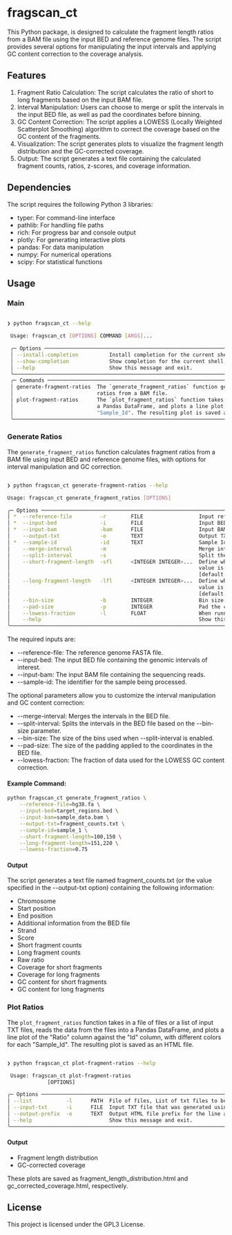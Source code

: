 # fragscan_ct

This Python package, is designed to calculate the fragment length ratios from a BAM file using the input BED and reference genome files. The script provides several options for manipulating the input intervals and applying GC content correction to the coverage analysis.

## Features

1. Fragment Ratio Calculation: The script calculates the ratio of short to long fragments based on the input BAM file.
2. Interval Manipulation: Users can choose to merge or split the intervals in the input BED file, as well as pad the coordinates before binning.
3. GC Content Correction: The script applies a LOWESS (Locally Weighted Scatterplot Smoothing) algorithm to correct the coverage based on the GC content of the fragments.
4. Visualization: The script generates plots to visualize the fragment length distribution and the GC-corrected coverage.
5. Output: The script generates a text file containing the calculated fragment counts, ratios, z-scores, and coverage information.

## Dependencies

The script requires the following Python 3 libraries:

* typer: For command-line interface
* pathlib: For handling file paths
* rich: For progress bar and console output
* plotly: For generating interactive plots
* pandas: For data manipulation
* numpy: For numerical operations
* scipy: For statistical functions

## Usage

### Main

```bash

❯ python fragscan_ct --help

 Usage: fragscan_ct [OPTIONS] COMMAND [ARGS]...

 ╭─ Options ────────────────────────────────────────────────────────────────────────────────────────────────────────────────────────────────────────────────╮
 │ --install-completion          Install completion for the current shell.                                                                                  │
 │ --show-completion             Show completion for the current shell, to copy it or customize the installation.                                           │
 │ --help                        Show this message and exit.                                                                                                │
 ╰──────────────────────────────────────────────────────────────────────────────────────────────────────────────────────────────────────────────────────────╯
 ╭─ Commands ───────────────────────────────────────────────────────────────────────────────────────────────────────────────────────────────────────────────╮
 │ generate-fragment-ratios  The `generate_fragment_ratios` function generates a new TXT file by processing a BED file and calculating fragment length      │
 │                           ratios from a BAM file.                                                                                                        │
 │ plot-fragment-ratios      The `plot_fragment_ratios` function takes in a file of files or a list of input TXT files, reads the data from the files into  │
 │                           a Pandas DataFrame, and plots a line plot of the "Ratio" column against the "Id" column, with different colors for each        │
 │                           "Sample_Id". The resulting plot is saved as an HTML file.                                                                      │
 ╰──────────────────────────────────────────────────────────────────────────────────────────────────────────────────────────────────────────────────────────╯
```

### Generate Ratios

The `generate_fragment_ratios` function calculates fragment ratios from a BAM file using input BED and reference genome files, with options for interval manipulation and GC correction.

```bash

❯ python fragscan_ct generate-fragment-ratios --help

Usage: fragscan_ct generate_fragment_ratios [OPTIONS]

╭─ Options ──────────────────────────────────────────────────────────────────────────────────────────────────────────────────────────────────────────────────────────────────────────────────────────────────────────────────────────────────────────────────────────────────────────╮
│ *  --reference-file         -r        FILE                  Input reference genome FASTA file to be used while traversing the BAM file [default: None] [required]                                                                                                                  │
│ *  --input-bed              -i        FILE                  Input BED file to be used to traverse the BAM file [default: None] [required]                                                                                                                                          │
│ *  --input-bam              -bam      FILE                  Input BAM file to be used to calculate fragment length [default: None] [required]                                                                                                                                      │
│    --output-txt             -o        TEXT                  Output TXT file after traversing the BAM file [default: fragment_counts.txt]                                                                                                                                           │
│ *  --sample-id              -id       TEXT                  Sample Identifier [default: None] [required]                                                                                                                                                                           │
│    --merge-interval         -m                              Merge interval in the BED file by splitting the 4th column with `:` and using the first value                                                                                                                          │
│    --split-interval         -s                              Split the BED interval based on the BIN size specified in the `bin_size` option.                                                                                                                                       │
│    --short-fragment-length  -sfl      <INTEGER INTEGER>...  Define which fragments should be called as short fragment, provide two integers separated by a comma, the first value in the tuple is the lower bound of the fragment length range for short fragments, and the second │
│                                                             value is the upper bound of the fragment length range for short fragments                                                                                                                                              │
│                                                             [default: 100, 150]                                                                                                                                                                                                    │
│    --long-fragment-length   -lfl      <INTEGER INTEGER>...  Define which fragments should be called as long fragment, provide two integers separated by a comma, the first value in the tuple is the lower bound of the fragment length range for long fragments, and the second   │
│                                                             value is the upper bound of the fragment length range for long fragments                                                                                                                                               │
│                                                             [default: 151, 220]                                                                                                                                                                                                    │
│    --bin-size               -b        INTEGER               Bin size to split the BED file, only used when `split_interval` is True [default: 50]                                                                                                                                  │
│    --pad-size               -p        INTEGER               Pad the coordinates with the given pad size in the BED file, before binning [default: 50]                                                                                                                              │
│    --lowess-fraction        -l        FLOAT                 When running lowess GC correction of coverage, the fraction of the data used when estimating each y-value [default: 0.75]                                                                                              │
│    --help                                                   Show this message and exit.                                                                                                                                                                                            │
╰────────────────────────────────────────────────────────────────────────────────────────────────────────────────────────────────────────────────────────────────────────────────────────────────────────────────────────────────────────────────────────────────────────────────────╯

```

The required inputs are:

* --reference-file: The reference genome FASTA file.
* --input-bed: The input BED file containing the genomic intervals of interest.
* --input-bam: The input BAM file containing the sequencing reads.
* --sample-id: The identifier for the sample being processed.

The optional parameters allow you to customize the interval manipulation and GC content correction:

* --merge-interval: Merges the intervals in the BED file.
* --split-interval: Splits the intervals in the BED file based on the --bin-size parameter.
* --bin-size: The size of the bins used when --split-interval is enabled.
* --pad-size: The size of the padding applied to the coordinates in the BED file.
* --lowess-fraction: The fraction of data used for the LOWESS GC content correction.

#### Example Command:

```bash
python fragscan_ct generate_fragment_ratios \
    --reference-file=hg38.fa \
    --input-bed=target_regions.bed \
    --input-bam=sample_data.bam \
    --output-txt=fragment_counts.txt \
    --sample-id=sample_1 \
    --short-fragment-length=100,150 \
    --long-fragment-length=151,220 \
    --lowess-fraction=0.75
```

#### Output

The script generates a text file named fragment_counts.txt (or the value specified in the --output-txt option) containing the following information:

* Chromosome
* Start position
* End position
* Additional information from the BED file
* Strand
* Score
* Short fragment counts
* Long fragment counts
* Raw ratio
* Coverage for short fragments
* Coverage for long fragments
* GC content for short fragments
* GC content for long fragments

### Plot Ratios

 The `plot_fragment_ratios` function takes in a file of files or a list of input TXT files, reads the data from the files into a Pandas DataFrame, and plots a line plot of the "Ratio" column against the "Id" column, with different colors for each "Sample_Id". The resulting plot is saved as an HTML file.

```bash

❯ python fragscan_ct plot-fragment-ratios --help

 Usage: fragscan_ct plot-fragment-ratios
             [OPTIONS]

╭─ Options ──────────────────────────────────────────────────────────────────────────────────────────────────────────────────────────────────────────────────────────────────────────────────────────────────────────────────────────────────────────────────────────────────────────╮
│ --list           -l      PATH  File of files, List of txt files to be used for plotting [default: None]                                                                                                                                                                            │
│ --input-txt      -i      FILE  Input TXT file that was generated using generate_fragment_counts [default: None]                                                                                                                                                                    │
│ --output-prefix  -o      TEXT  Output HTML file prefix for the line and box plot [default: fragment_counts]                                                                                                                                                                        │
│ --help                         Show this message and exit.                                                                                                                                                                                                                         │
╰────────────────────────────────────────────────────────────────────────────────────────────────────────────────────────────────────────────────────────────────────────────────────────────────────────────────────────────────────────────────────────────────────────────────────╯

```

#### Output

* Fragment length distribution
* GC-corrected coverage

These plots are saved as fragment_length_distribution.html and gc_corrected_coverage.html, respectively.


## License

This project is licensed under the GPL3 License.
